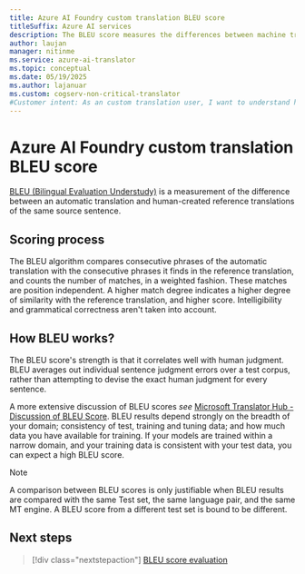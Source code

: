 ```yaml
---
title: Azure AI Foundry custom translation BLEU score
titleSuffix: Azure AI services
description: The BLEU score measures the differences between machine translation and human-created reference translations of the same source sentence.
author: laujan
manager: nitinme
ms.service: azure-ai-translator
ms.topic: conceptual
ms.date: 05/19/2025
ms.author: lajanuar
ms.custom: cogserv-non-critical-translator
#Customer intent: As an custom translation user, I want to understand how BLEU score works so that I understand system test outcome better.
---
```


# Azure AI Foundry custom translation BLEU score

[BLEU (Bilingual Evaluation Understudy)](https://en.wikipedia.org/wiki/BLEU) is a measurement of the difference between an automatic translation and human-created reference translations of the same source sentence.

## Scoring process

The BLEU algorithm compares consecutive phrases of the automatic translation with the consecutive phrases it finds in the reference translation, and counts the number of matches, in a weighted fashion. These matches are position independent. A higher match degree indicates a higher degree of similarity with the reference translation, and higher score. Intelligibility and grammatical correctness aren't taken into account.

## How BLEU works?

The BLEU score's strength is that it correlates well with human judgment. BLEU averages out individual sentence judgment errors over a test corpus, rather than attempting to devise the exact human judgment for every sentence.

A more extensive discussion of BLEU scores *see* [Microsoft Translator Hub - Discussion of BLEU Score](https://youtu.be/-UqDljMymMg). BLEU results depend strongly on the breadth of your domain; consistency of test, training and tuning data; and how much data you have available for training. If your models are trained within a narrow domain, and your training data is consistent with your test data, you can expect a high BLEU score.

>[!NOTE]
>A comparison between BLEU scores is only justifiable when BLEU results are compared with the same Test set, the same language pair, and the same MT engine. A BLEU score from a different test set is bound to be different.

## Next steps

> [!div class="nextstepaction"]
> [BLEU score evaluation](../how-to/test-model.md)
